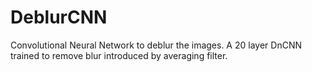 # DeblurCNN
Convolutional Neural Network to deblur the images. A 20 layer DnCNN trained to remove blur introduced by averaging filter.

